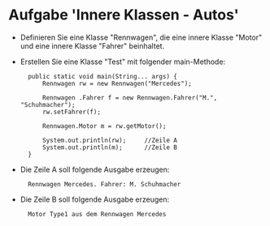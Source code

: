 # Aufgabe 'Innere Klassen - Autos'

- Definieren Sie eine Klasse "Rennwagen", die eine innere Klasse "Motor" und eine innere Klasse "Fahrer" beinhaltet.


- Erstellen Sie eine Klasse "Test" mit folgender main-Methode:

		public static void main(String... args) {
		    Rennwagen rw = new Rennwagen("Mercedes");
		
		    Rennwagen .Fahrer f = new Rennwagen.Fahrer("M.", "Schuhmacher");
		    rw.setFahrer(f);
		
		    Rennwagen.Motor m = rw.getMotor();
		
		    System.out.println(rw);		//Zeile A
		    System.out.println(m);		//Zeile B
		}

   
- Die Zeile A soll folgende Ausgabe erzeugen:

        Rennwagen Mercedes. Fahrer: M. Schuhmacher

	
- Die Zeile B soll folgende Ausgabe erzeugen:

        Motor Type1 aus dem Rennwagen Mercedes


